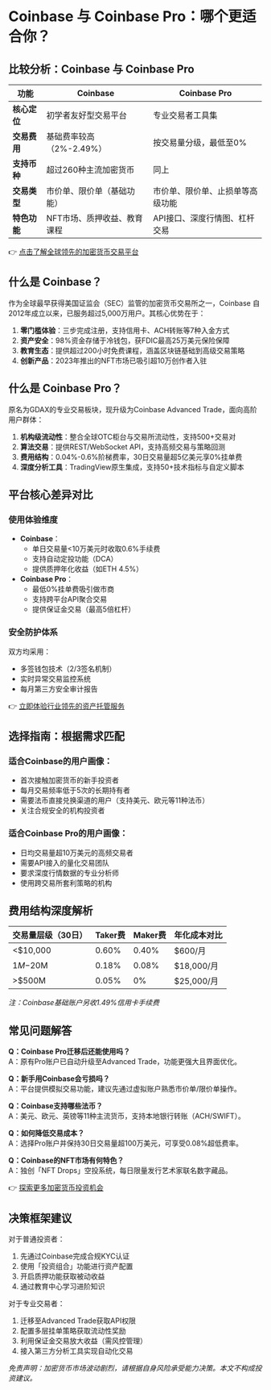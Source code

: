 # Coinbase 与 Coinbase Pro：哪个更适合你？

## 比较分析：Coinbase 与 Coinbase Pro

| **功能**               | **Coinbase**                        | **Coinbase Pro**                    |
|-----------------------|-----------------------------------|-----------------------------------|
| **核心定位**           | 初学者友好型交易平台                  | 专业交易者工具集                   |
| **交易费用**           | 基础费率较高（2%-2.49%）            | 按交易量分级，最低至0%             |
| **支持币种**           | 超过260种主流加密货币               | 同上                                |
| **交易类型**           | 市价单、限价单（基础功能）           | 市价单、限价单、止损单等高级功能     |
| **特色功能**           | NFT市场、质押收益、教育课程          | API接口、深度行情图、杠杆交易       |

👉 [点击了解全球领先的加密货币交易平台](https://bit.ly/okx_welcome)

## 什么是 Coinbase？

作为全球最早获得美国证监会（SEC）监管的加密货币交易所之一，Coinbase 自2012年成立以来，已服务超过5,000万用户。其核心优势在于：

1. **零门槛体验**：三步完成注册，支持信用卡、ACH转账等7种入金方式
2. **资产安全**：98%资金存储于冷钱包，获FDIC最高25万美元保险保障
3. **教育生态**：提供超过200小时免费课程，涵盖区块链基础到高级交易策略
4. **创新产品**：2023年推出的NFT市场已吸引超10万创作者入驻

## 什么是 Coinbase Pro？

原名为GDAX的专业交易板块，现升级为Coinbase Advanced Trade，面向高阶用户群体：

1. **机构级流动性**：整合全球OTC柜台与交易所流动性，支持500+交易对
2. **算法交易**：提供REST/WebSocket API，支持高频交易与策略回测
3. **费用结构**：0.04%-0.6%阶梯费率，30日交易量超5亿美元享0%挂单费
4. **深度分析工具**：TradingView原生集成，支持50+技术指标与自定义脚本

## 平台核心差异对比

### 使用体验维度
- **Coinbase**：  
  - 单日交易量<10万美元时收取0.6%手续费  
  - 支持自动定投功能（DCA）  
  - 提供质押年化收益（如ETH 4.5%）  
- **Coinbase Pro**：  
  - 最低0%挂单费吸引做市商  
  - 支持跨平台API聚合交易  
  - 提供保证金交易（最高5倍杠杆）  

### 安全防护体系
双方均采用：
- 多签钱包技术（2/3签名机制）
- 实时异常交易监控系统
- 每月第三方安全审计报告

👉 [立即体验行业领先的资产托管服务](https://bit.ly/okx_welcome)

## 选择指南：根据需求匹配

### 适合Coinbase的用户画像：
- 首次接触加密货币的新手投资者
- 每月交易频率低于5次的长期持有者
- 需要法币直接兑换渠道的用户（支持美元、欧元等11种法币）
- 关注合规安全的机构投资者

### 适合Coinbase Pro的用户画像：
- 日均交易量超10万美元的高频交易者
- 需要API接入的量化交易团队
- 要求深度行情数据的专业分析师
- 使用跨交易所套利策略的机构

## 费用结构深度解析

| **交易量层级（30日）** | **Taker费** | **Maker费** | **年化成本对比** |
|----------------------|------------|------------|----------------|
| <$10,000            | 0.60%      | 0.40%      | $600/月        |
| $1M-$20M            | 0.18%      | 0.08%      | $18,000/月     |
| >$500M              | 0.05%      | 0%         | $25,000/月     |

*注：Coinbase基础账户另收1.49%信用卡手续费*

## 常见问题解答

**Q：Coinbase Pro迁移后还能使用吗？**  
A：原有Pro账户已自动升级至Advanced Trade，功能更强大且界面优化。

**Q：新手用Coinbase会亏损吗？**  
A：平台提供模拟交易功能，建议先通过虚拟账户熟悉市价单/限价单操作。

**Q：Coinbase支持哪些法币？**  
A：美元、欧元、英镑等11种主流货币，支持本地银行转账（ACH/SWIFT）。

**Q：如何降低交易成本？**  
A：选择Pro账户并保持30日交易量超100万美元，可享受0.08%超低费率。

**Q：Coinbase的NFT市场有何特色？**  
A：独创「NFT Drops」空投系统，每日限量发行艺术家联名数字藏品。

👉 [探索更多加密货币投资机会](https://bit.ly/okx_welcome)

## 决策框架建议

对于普通投资者：
1. 先通过Coinbase完成合规KYC认证
2. 使用「投资组合」功能进行资产配置
3. 开启质押功能获取被动收益
4. 通过教育中心学习进阶知识

对于专业交易者：
1. 迁移至Advanced Trade获取API权限
2. 配置多层挂单策略获取流动性奖励
3. 利用保证金交易放大收益（需风控管理）
4. 接入第三方分析工具实现自动化交易

*免责声明：加密货币市场波动剧烈，请根据自身风险承受能力决策。本文不构成投资建议。*